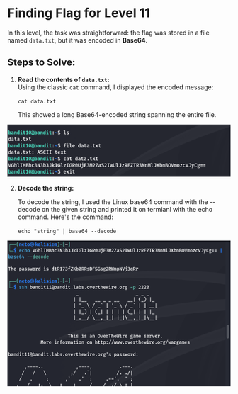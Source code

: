 # Finding Flag for Level 11

In this level, the task was straightforward: the flag was stored in a file named `data.txt`, but it was encoded in **Base64**.

## Steps to Solve:

1. **Read the contents of `data.txt`:**  
   Using the classic `cat` command, I displayed the encoded message:

   `cat data.txt`

   This showed a long Base64-encoded string spanning the entire file.

![alt text](images/15.png)

2. **Decode the string:**

    To decode the string, I used the Linux base64 command with the --decode on the given string and printed it on termianl with the echo command. Here's the command:

    `echo "string" | base64 --decode`
    
![alt text](images/16.png)
